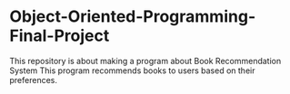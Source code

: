 # Object-Oriented-Programming-Final-Project
This repository is about making a program about Book Recommendation System
This program recommends books to users based on their preferences.
